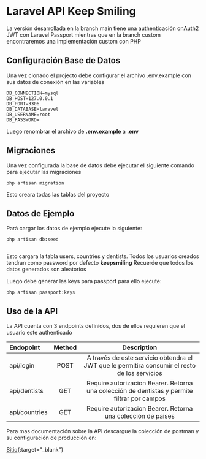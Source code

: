 # Laravel API Keep Smiling

La versión desarrollada en la branch main tiene una authenticación onAuth2 JWT con Laravel Passport mientras que en la branch custom encontraremos una implementación custom con PHP 


## Configuración Base de Datos 

Una vez clonado el projecto debe configurar el archivo .env.example con sus datos de conexión en las variables

```
DB_CONNECTION=mysql
DB_HOST=127.0.0.1
DB_PORT=3306
DB_DATABASE=laravel
DB_USERNAME=root
DB_PASSWORD=
```

Luego renombrar el archivo de **.env.example** a **.env**

## Migraciones

Una vez configurada la base de datos debe ejecutar el siguiente comando para ejecutar las migraciones

```
php artisan migration 

```
Esto creara todas las tablas del proyecto

## Datos de Ejemplo

Pará cargar los datos de ejemplo ejecute lo siguiente:

```
php artisan db:seed
    
```

Esto cargara la tabla users, countries y dentists. Todos los usuarios creados tendran como password por defecto **keepsmiling**
Recuerde que todos los datos generados son aleatorios 

Luego debe generar las keys para passport para ello ejecute:

```
php artisan passport:keys

```
## Uso de la API

La API cuenta con 3 endpoints definidos, dos de ellos requieren que el usuario este authenticado

| Endopoint               | Method    | Description                                                                                      |
| :---                    |  :----:   |          :---:                                                                                   |
|   api/login             | POST      |  A través de este servicio obtendra el JWT que le permitira consumir el resto de los servicios   |
|   api/dentists          | GET       |  Require autorizacion Bearer. Retorna una colección de dentistas y permite filtrar por campos    |
|   api/countries         | GET       |  Require autorizacion Bearer. Retorna una colección de paises                                    |

Para mas documentación sobre la API descargue la colección de postman y su configuración de producción en:

[Sitio](https://api.keepsmiling.renzovinci.com.ar/){:target="_blank"}





